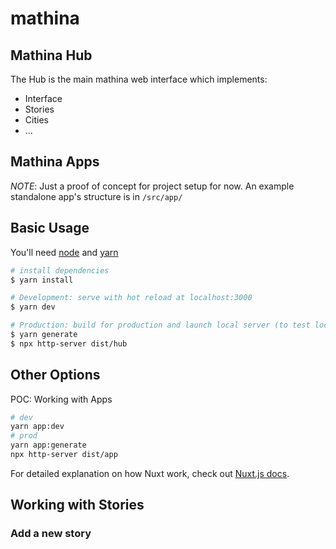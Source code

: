 # mathina

## Mathina Hub

The Hub is the main mathina web interface which implements:
* Interface
* Stories
* Cities
* ...

## Mathina Apps

*NOTE*: Just a proof of concept for project setup for now.
An example standalone app's structure is in `/src/app/`

## Basic Usage

You'll need [node](https://nodejs.org/en/download/) and [yarn](https://classic.yarnpkg.com/en/docs/install/#debian-stable)

``` bash
# install dependencies
$ yarn install

# Development: serve with hot reload at localhost:3000
$ yarn dev

# Production: build for production and launch local server (to test locally)
$ yarn generate
$ npx http-server dist/hub
```

## Other Options

POC: Working with Apps

```bash
# dev
yarn app:dev
# prod
yarn app:generate
npx http-server dist/app
```

For detailed explanation on how Nuxt work, check out [Nuxt.js docs](https://nuxtjs.org).

## Working with Stories

### Add a new story


